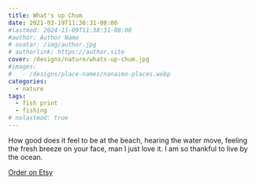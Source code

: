 ```yaml
---
title: What's up Chum
date: 2021-03-19T11:38:31-08:00
#lastmod: 2024-11-09T11:38:31-08:00
#author: Author Name
# avatar: /img/author.jpg
# authorlink: https://author.site
cover: /designs/nature/whats-up-chum.jpg
#images:
#   - /designs/place-names/nanaimo-places.webp
categories:
  - nature
tags:
  - fish print
  - fishing
# nolastmod: true
---
```



How good does it feel to be at the beach, hearing the water move, feeling the fresh breeze on your face, man I just love it. I am so thankful to live by the ocean.

<!--more-->
[Order on Etsy](https://www.etsy.com/ca/listing/991454917/whats-up-chum-t-shirt)
